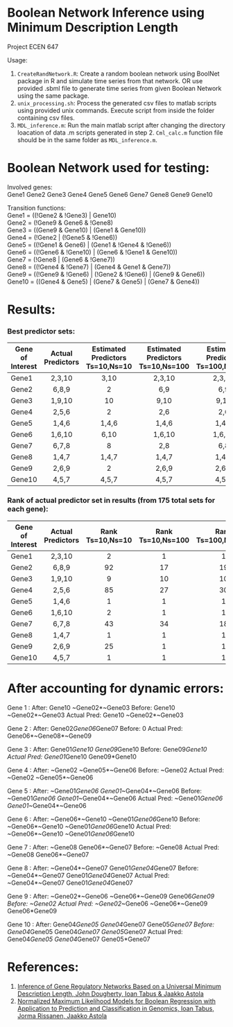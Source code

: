 # Boolean Network Inference using Minimum Description Length
Project ECEN 647

Usage:
1. `CreateRandNetwork.R`: Create a random boolean network using BoolNet package in R and simulate time series from that network. OR use provided .sbml file to generate time series from given Boolean Network using the same package.
2. `unix_processing.sh`: Process the generated csv files to matlab scripts using provided unix commands. Execute script from inside the folder containing csv files.
3. `MDL_inference.m`: Run the main matlab script after changing the directory loacation of data .m scripts generated in step 2. `Cml_calc.m` function file should be in the same folder as `MDL_inference.m`.

# Boolean Network used for testing:

 Involved genes:\
   Gene1 Gene2 Gene3 Gene4 Gene5 Gene6 Gene7 Gene8 Gene9 Gene10
 
 Transition functions:\
 Gene1 = ((!Gene2 & !Gene3) | Gene10)\
 Gene2 = (!Gene9 & Gene6 & !Gene8)\
 Gene3 = ((Gene9 & Gene10) | (Gene1 & Gene10))\
 Gene4 = (!Gene2 | (!Gene5 & !Gene6))\
 Gene5 = ((!Gene1 & Gene6) | (Gene1 & !Gene4 & !Gene6))\
 Gene6 = ((!Gene6 & !Gene10) | (Gene6 & !Gene1 & Gene10))\
 Gene7 = (!Gene8 | (Gene6 & !Gene7))\
 Gene8 = ((!Gene4 & !Gene7) | (Gene4 & Gene1 & Gene7))\
 Gene9 = ((!Gene9 & !Gene6) | (!Gene2 & !Gene6) | (Gene9 & Gene6))\
 Gene10 = ((Gene4 & Gene5) | (Gene7 & Gene5) | (Gene7 & Gene4))

# Results:

### Best predictor sets:
|Gene of Interest|Actual Predictors|Estimated Predictors Ts=10,Ns=10|Estimated Predictors Ts=10,Ns=100|Estimated Predictors Ts=100,Ns=100|Estimated Predictors Ts=100,Ns=1000|
| -------------- |:---------------:| :-----------------------------:| :------------------------------:|:------------------------------:|:------------------------------:|
|Gene1           |2,3,10           |3,10|2,3,10|2,3,10|2,3,10|
|Gene2           |6,8,9            |2|6,9|6,9|6,9|
|Gene3           |1,9,10           |10|9,10|9,10|9,10|
|Gene4           |2,5,6            |2|2,6|2,6|2,5|
|Gene5           |1,4,6            |1,4,6|1,4,6|1,4,6|1,4,6|
|Gene6           |1,6,10           |6,10|1,6,10|1,6,10|1,6,10|
|Gene7           |6,7,8            |8|2,8|6,8|6,8|
|Gene8           |1,4,7            |1,4,7|1,4,7|1,4,7|1,4,7|
|Gene9           |2,6,9            |2|2,6,9|2,6,9|2,6,9|
|Gene10          |4,5,7            |4,5,7|4,5,7|4,5,7|4,5,7|

### Rank of actual predictor set in results (from 175 total sets for each gene):
|Gene of Interest|Actual Predictors|Rank Ts=10,Ns=10|Rank Ts=10,Ns=100|Rank Ts=100,Ns=100|Rank Ts=100,Ns=1000|
| -------------- |:---------------:| :-----------------------------:| :------------------------------:|:------------------------------:|:------------------------------:|
|Gene1           |2,3,10           |2|1|1|1|
|Gene2           |6,8,9            |92|17|19|5|
|Gene3           |1,9,10           |9|10|10|10|
|Gene4           |2,5,6            |85|27|30|24|
|Gene5           |1,4,6            |1|1|1|1|
|Gene6           |1,6,10           |2|1|1|1|
|Gene7           |6,7,8            |43|34|18|22|
|Gene8           |1,4,7            |1|1|1|1|
|Gene9           |2,6,9            |25|1|1|1|
|Gene10          |4,5,7            |1|1|1|1|

# After accounting for dynamic errors:
Gene  1 :
After:  Gene10 ~Gene02*~Gene03 
Before:  Gene10 ~Gene02*~Gene03 
Actual Pred:  Gene10 ~Gene02*~Gene03

Gene  2 :
After:  Gene02*Gene06*Gene07 
Before:  0 
Actual Pred:  Gene06*~Gene08*~Gene09

Gene  3 :
After:  Gene01*Gene10 Gene09*Gene10 
Before:  Gene09*Gene10 
Actual Pred:  Gene01*Gene10 Gene09*Gene10

Gene  4 :
After:  ~Gene02 ~Gene05*~Gene06 
Before:  ~Gene02 
Actual Pred:  ~Gene02 ~Gene05*~Gene06

Gene  5 :
After:  ~Gene01*Gene06 Gene01*~Gene04*~Gene06 
Before:  ~Gene01*Gene06 Gene01*~Gene04*~Gene06 
Actual Pred:  ~Gene01*Gene06 Gene01*~Gene04*~Gene06

Gene  6 :
After:  ~Gene06*~Gene10 ~Gene01*Gene06*Gene10 
Before:  ~Gene06*~Gene10 ~Gene01*Gene06*Gene10 
Actual Pred:  ~Gene06*~Gene10 ~Gene01*Gene06*Gene10

Gene  7 :
After:  ~Gene08 Gene06*~Gene07 
Before:  ~Gene08 
Actual Pred:  ~Gene08 Gene06*~Gene07

Gene  8 :
After:  ~Gene04*~Gene07 Gene01*Gene04*Gene07 
Before:  ~Gene04*~Gene07 Gene01*Gene04*Gene07 
Actual Pred:  ~Gene04*~Gene07 Gene01*Gene04*Gene07

Gene  9 :
After:  ~Gene02*~Gene06 ~Gene06*~Gene09 Gene06*Gene09 
Before:  ~Gene02 
Actual Pred:  ~Gene02*~Gene06 ~Gene06*~Gene09 Gene06*Gene09

Gene  10 :
After:  Gene04*Gene05 Gene04*Gene07 Gene05*Gene07 
Before:  Gene04*Gene05 Gene04*Gene07 Gene05*Gene07 
Actual Pred:  Gene04*Gene05 Gene04*Gene07 Gene05*Gene07

# References:
1. [Inference of Gene Regulatory Networks Based on a Universal Minimum Description Length, John Dougherty, Ioan Tabus & Jaakko Astola](https://www.ncbi.nlm.nih.gov/pubmed/18437238)
2. [Normalized Maximum Likelihood Models for Boolean Regression with Application to Prediction and Classification in Genomics, Ioan Tabus, Jorma Rissanen, Jaakko Astola](https://link.springer.com/chapter/10.1007/0-306-47825-0_10)
